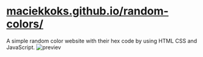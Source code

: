 # [maciekkoks.github.io/random-colors/](https://maciekkoks.github.io/random-colors/)
A simple random color website with their hex code by using HTML CSS and JavaScript.
![previev](https://raw.githubusercontent.com/maciekkoks/random-colors/main/img/previev..png)

